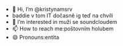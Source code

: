 - 👋 Hi, I’m @kristynamsrv
- baddie v tom IT dočasně ig teď na chvíli 
- 👀 I’m interested in muži se soundcloudem
- 📫 How to reach me:poštovním holubem
- 😄 Pronouns:entita


<!---
kristynamsrv/kristynamsrv is a ✨ special ✨ repository because its `README.md` (this file) appears on your GitHub profile.
You can click the Preview link to take a look at your changes.
--->
